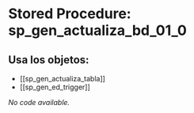 # Stored Procedure: sp_gen_actualiza_bd_01_0

## Usa los objetos:
- [[sp_gen_actualiza_tabla]]
- [[sp_gen_ed_trigger]]

*No code available.*
